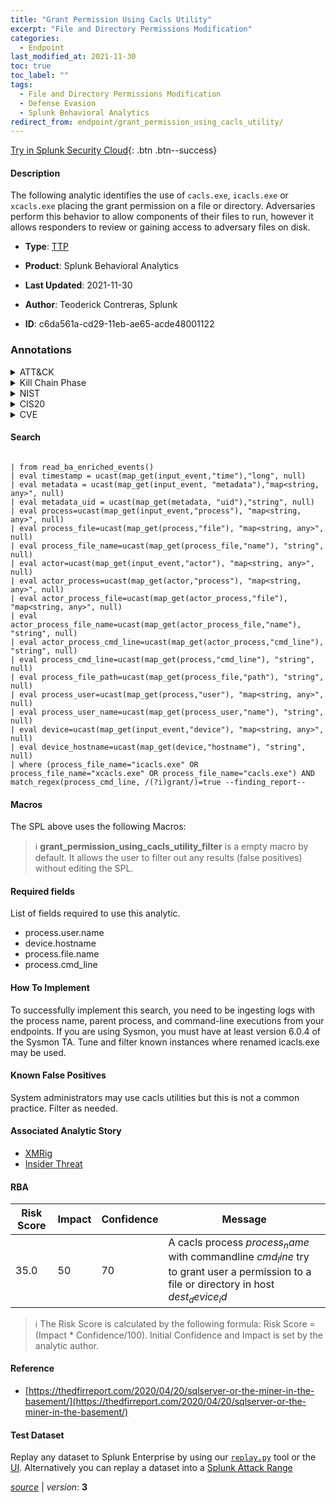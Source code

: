 ```yaml
---
title: "Grant Permission Using Cacls Utility"
excerpt: "File and Directory Permissions Modification"
categories:
  - Endpoint
last_modified_at: 2021-11-30
toc: true
toc_label: ""
tags:
  - File and Directory Permissions Modification
  - Defense Evasion
  - Splunk Behavioral Analytics
redirect_from: endpoint/grant_permission_using_cacls_utility/
---
```




[Try in Splunk Security Cloud](https://www.splunk.com/en_us/cyber-security.html){: .btn .btn--success}

#### Description

The following analytic identifies the use of `cacls.exe`, `icacls.exe` or `xcacls.exe` placing the grant permission on a file or directory. Adversaries perform this behavior to allow components of their files to run, however it allows responders to review or gaining access to adversary files on disk.

- **Type**: [TTP](https://github.com/splunk/security_content/wiki/Detection-Analytic-Types)
- **Product**: Splunk Behavioral Analytics

- **Last Updated**: 2021-11-30
- **Author**: Teoderick Contreras, Splunk
- **ID**: c6da561a-cd29-11eb-ae65-acde48001122

### Annotations
<details>
  <summary>ATT&CK</summary>

<div markdown="1">

#### [ATT&CK](https://attack.mitre.org/)

| ID          | Technique   | Tactic         |
| ----------- | ----------- |--------------- |
| [T1222](https://attack.mitre.org/techniques/T1222/) | File and Directory Permissions Modification | Defense Evasion |

</div>
</details>


<details>
  <summary>Kill Chain Phase</summary>

<div markdown="1">

* Exploitation


</div>
</details>


<details>
  <summary>NIST</summary>

<div markdown="1">

* DE.CM



</div>
</details>

<details>
  <summary>CIS20</summary>

<div markdown="1">

* CIS 10



</div>
</details>

<details>
  <summary>CVE</summary>

<div markdown="1">


</div>
</details>


#### Search

```
 
| from read_ba_enriched_events() 
| eval timestamp = ucast(map_get(input_event,"time"),"long", null) 
| eval metadata = ucast(map_get(input_event, "metadata"),"map<string, any>", null) 
| eval metadata_uid = ucast(map_get(metadata, "uid"),"string", null) 
| eval process=ucast(map_get(input_event,"process"), "map<string, any>", null) 
| eval process_file=ucast(map_get(process,"file"), "map<string, any>", null) 
| eval process_file_name=ucast(map_get(process_file,"name"), "string", null) 
| eval actor=ucast(map_get(input_event,"actor"), "map<string, any>", null) 
| eval actor_process=ucast(map_get(actor,"process"), "map<string, any>", null) 
| eval actor_process_file=ucast(map_get(actor_process,"file"), "map<string, any>", null) 
| eval actor_process_file_name=ucast(map_get(actor_process_file,"name"), "string", null) 
| eval actor_process_cmd_line=ucast(map_get(actor_process,"cmd_line"), "string", null) 
| eval process_cmd_line=ucast(map_get(process,"cmd_line"), "string", null) 
| eval process_file_path=ucast(map_get(process_file,"path"), "string", null) 
| eval process_user=ucast(map_get(process,"user"), "map<string, any>", null) 
| eval process_user_name=ucast(map_get(process_user,"name"), "string", null) 
| eval device=ucast(map_get(input_event,"device"), "map<string, any>", null) 
| eval device_hostname=ucast(map_get(device,"hostname"), "string", null) 
| where (process_file_name="icacls.exe" OR process_file_name="xcacls.exe" OR process_file_name="cacls.exe") AND match_regex(process_cmd_line, /(?i)grant/)=true --finding_report--
```

#### Macros
The SPL above uses the following Macros:

> :information_source:
> **grant_permission_using_cacls_utility_filter** is a empty macro by default. It allows the user to filter out any results (false positives) without editing the SPL.



#### Required fields
List of fields required to use this analytic.
* process.user.name
* device.hostname
* process.file.name
* process.cmd_line



#### How To Implement
To successfully implement this search, you need to be ingesting logs with the process name, parent process, and command-line executions from your endpoints. If you are using Sysmon, you must have at least version 6.0.4 of the Sysmon TA. Tune and filter known instances where renamed icacls.exe may be used.
#### Known False Positives
System administrators may use cacls utilities but this is not a common practice. Filter as needed.

#### Associated Analytic Story
* [XMRig](/stories/xmrig)
* [Insider Threat](/stories/insider_threat)




#### RBA

| Risk Score  | Impact      | Confidence   | Message      |
| ----------- | ----------- |--------------|--------------|
| 35.0 | 50 | 70 | A cacls process $process_name$ with commandline $cmd_line$ try to grant user a permission to a file or directory in host $dest_device_id$ |


> :information_source:
> The Risk Score is calculated by the following formula: Risk Score = (Impact * Confidence/100). Initial Confidence and Impact is set by the analytic author.


#### Reference

* [https://thedfirreport.com/2020/04/20/sqlserver-or-the-miner-in-the-basement/](https://thedfirreport.com/2020/04/20/sqlserver-or-the-miner-in-the-basement/)



#### Test Dataset
Replay any dataset to Splunk Enterprise by using our [`replay.py`](https://github.com/splunk/attack_data#using-replaypy) tool or the [UI](https://github.com/splunk/attack_data#using-ui).
Alternatively you can replay a dataset into a [Splunk Attack Range](https://github.com/splunk/attack_range#replay-dumps-into-attack-range-splunk-server)




[*source*](https://github.com/splunk/security_content/tree/develop/detections/endpoint/grant_permission_using_cacls_utility.yml) \| *version*: **3**